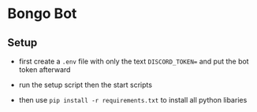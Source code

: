 # Bongo Bot

## Setup
* first create a `.env` file with only the text `DISCORD_TOKEN=` and put the bot token afterward

* run the setup script then the start scripts

* then use `pip install -r requirements.txt` to install all python libaries
